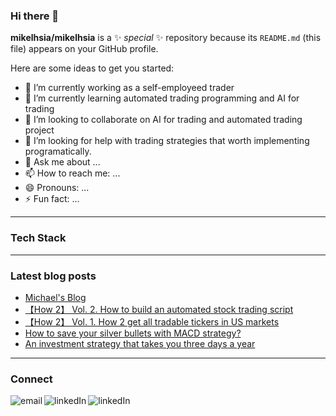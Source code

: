 ### Hi there 👋

**mikelhsia/mikelhsia** is a ✨ _special_ ✨ repository because its `README.md` (this file) appears on your GitHub profile.

Here are some ideas to get you started:

- 🔭 I’m currently working as a self-employeed trader
- 🌱 I’m currently learning automated trading programming and AI for trading
- 👯 I’m looking to collaborate on AI for trading and automated trading project
- 🤔 I’m looking for help with trading strategies that worth implementing programatically.
- 💬 Ask me about ...
- 📫 How to reach me: ...
- 😄 Pronouns: ...
- ⚡ Fun fact: ...

---
### Tech Stack



---
### Latest blog posts
- [Michael's Blog](https://mikelhsia.github.io/)
- [【How 2】 Vol. 2. How to build an automated stock trading script](https://mikelhsia.github.io/2020/11/10/2020-11-08-macd-strategy-implementation/#more)
- [【How 2】 Vol. 1. How 2 get all tradable tickers in US markets](https://mikelhsia.github.io/2020/10/19/2020-10-19-get-all-tradable-tickers/#more)
- [How to save your silver bullets with MACD strategy?](https://mikelhsia.github.io/2020/10/10/2020-10-10-macd-strategy/#more)
- [An investment strategy that takes you three days a year](https://mikelhsia.github.io/2020/08/21/2020-08-21-magic-formula-vs-Acquirer-Multiples/#more)


---
### Connect
[<img align='left' alt='email' src='https://img.shields.io/badge/gmail-D14836?&style=for-the-badge&logo=gmail&logoColor=white'>](mailto:mikelhsia@hotmail.com)
[<img align='left' alt='linkedIn' src='https://img.shields.io/badge/linkedin-%230077B5.svg?&style=for-the-badge&logo=linkedin&logoColor=white'>](https://www.linkedin.com/in/tsu-yu-hsia-00743021/)
[<img align='left' alt='linkedIn' src='https://img.shields.io/badge/github-%23100000.svg?&style=for-the-badge&logo=github&logoColor=white'>](https://github.com/mikelhsia)


